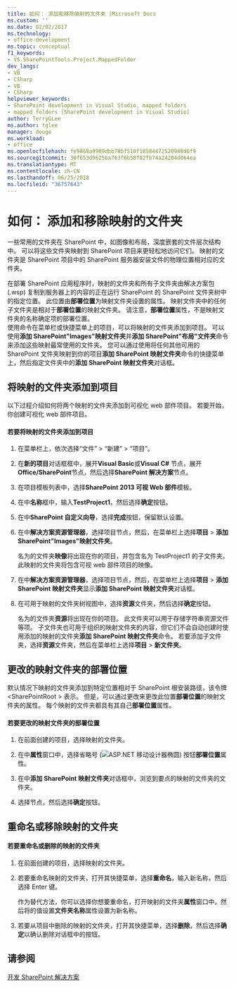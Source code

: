 ```yaml
---
title: 如何： 添加和移除映射的文件夹 |Microsoft Docs
ms.custom: ''
ms.date: 02/02/2017
ms.technology:
- office-development
ms.topic: conceptual
f1_keywords:
- VS.SharePointTools.Project.MappedFolder
dev_langs:
- VB
- CSharp
- VB
- CSharp
helpviewer_keywords:
- SharePoint development in Visual Studio, mapped folders
- mapped folders [SharePoint development in Visual Studio]
author: TerryGLee
ms.author: tglee
manager: douge
ms.workload:
- office
ms.openlocfilehash: fe9868a9909dbb78bf510f18584472520948d6f9
ms.sourcegitcommit: 30f653d9625ba763f6b58f02fb74a24204d064ea
ms.translationtype: MT
ms.contentlocale: zh-CN
ms.lasthandoff: 06/25/2018
ms.locfileid: "36757643"
---
```

# <a name="how-to-add-and-remove-mapped-folders"></a>如何： 添加和移除映射的文件夹
  一些常用的文件夹在 SharePoint 中，如图像和布局，深度嵌套的文件层次结构中。 可以将这些文件夹映射到 SharePoint 项目来更轻松地访问它们。 映射的文件夹是 SharePoint 项目中的 SharePoint 服务器安装文件的物理位置相对应的文件夹。  
  
 在部署 SharePoint 应用程序时，映射的文件夹和所有子文件夹由解决方案包 (.wsp) 复制到服务器上的内容的正在运行 SharePoint 的 SharePoint 文件夹树中的指定位置。 此位置由**部署位置**为映射文件夹设置的属性。 映射文件夹中的任何子文件夹是相对于**部署位置**的映射文件夹。 请注意，**部署位置**属性，不是映射文件夹的名称确定项的部署位置。  
 使用命令在菜单栏或快捷菜单上的项目，可以将映射的文件夹添加到项目。 可以使用**添加 SharePoint"Images"映射文件夹**并**添加 SharePoint"布局"文件夹**命令来添加这些映射最常使用的文件夹。 您可以通过使用将任何其他可用的 SharePoint 文件夹映射到你的项目**添加 SharePoint 映射文件夹**命令的快捷菜单上，然后指定文件夹中的**添加 SharePoint 映射文件夹**对话框。  
  
## <a name="add-mapped-folders-to-a-project"></a>将映射的文件夹添加到项目  
 以下过程介绍如何将两个映射的文件夹添加到可视化 web 部件项目。 若要开始，你创建可视化 web 部件项目。  
  
#### <a name="to-add-mapped-folders-to-a-project"></a>若要将映射的文件夹添加到项目  
  
1.  在菜单栏上，依次选择“文件” > “新建” > “项目”。  
  
2.  在**新的项目**对话框框中，展开**Visual Basic**或**Visual C#** 节点，展开**Office/SharePoint**节点，然后选择**SharePoint 解决方案**节点。  
  
3.  在项目模板列表中，选择**SharePoint 2013 可视 Web 部件**模板。  
  
4.  在中**名称**框中，输入**TestProject1**，然后选择**确定**按钮。  
  
5.  在中**SharePoint 自定义向导**，选择**完成**按钮，保留默认设置。  
  
6.  在中**解决方案资源管理器**，选择项目节点，然后，在菜单栏上选择**项目** > **添加 SharePoint"Images"映射文件夹**。  
  
     名为的文件夹**映像**将出现在你的项目，并包含名为 TestProject1 的子文件夹。 此映射的文件夹将包含可视 web 部件项目的映像。  
  
7.  在中**解决方案资源管理器**，选择项目节点，然后，在菜单栏上选择**项目** > **添加 SharePoint 映射文件夹**显示**添加 SharePoint 映射文件夹**对话框。  
  
8.  在可用于映射的文件夹树视图中，选择**资源**文件夹，然后选择**确定**按钮。  
  
     名为的文件夹**资源**将出现在你的项目。 此文件夹可以用于存储字符串资源文件等项。 子文件夹也可用于组织的映射文件夹的内容，但它们不会自动创建时使用添加的映射的文件夹**添加 SharePoint 映射文件夹**命令。 若要添加子文件夹，选择**资源**文件夹，然后在菜单栏上选择**项目** > **新文件夹**。  
  
## <a name="change-the-deployment-location-of-a-mapped-folder"></a>更改的映射文件夹的部署位置  
 默认情况下映射的文件夹添加到特定位置相对于 SharePoint 根安装路径，该令牌\<SharePointRoot > 表示。 但是，可以通过更改来更改此位置**部署位置**的映射文件夹的属性。 每个映射的文件夹都具有其自己**部署位置**属性。  
  
#### <a name="to-change-the-deployment-location-of-a-mapped-folder"></a>若要更改的映射文件夹的部署位置  
  
1.  在前面创建的项目，选择映射的文件夹。  
  
2.  在中**属性**窗口中，选择省略号 (![ASP.NET 移动设计器椭圆](../sharepoint/media/mwellipsis.gif "ASP.NET 移动设计器椭圆")) 按钮**部署位置**属性。  
  
3.  在中**添加 SharePoint 映射文件夹**对话框中，浏览到要点的映射的文件夹的文件夹。  
  
4.  选择节点，然后选择**确定**按钮。  
  
## <a name="rename-or-remove-mapped-folders"></a>重命名或移除映射的文件夹  
  
#### <a name="to-rename-or-remove-a-mapped-folder"></a>若要重命名或删除的映射的文件夹  
  
1.  在前面创建的项目，选择映射的文件夹。  
  
2.  若要重命名映射的文件夹，打开其快捷菜单，选择**重命名**，输入新名称，然后选择 Enter 键。  
  
     作为替代方法，你可以选择你想要重命名，打开映射的文件夹**属性**窗口中，然后将的值设置**文件夹名称**属性设置为新名称。  
  
3.  若要从项目中删除的映射的文件夹，打开其快捷菜单，选择**删除**，然后选择**确定**以确认删除对话框中的按钮。  
  
## <a name="see-also"></a>请参阅
 [开发 SharePoint 解决方案](../sharepoint/developing-sharepoint-solutions.md)  
  
